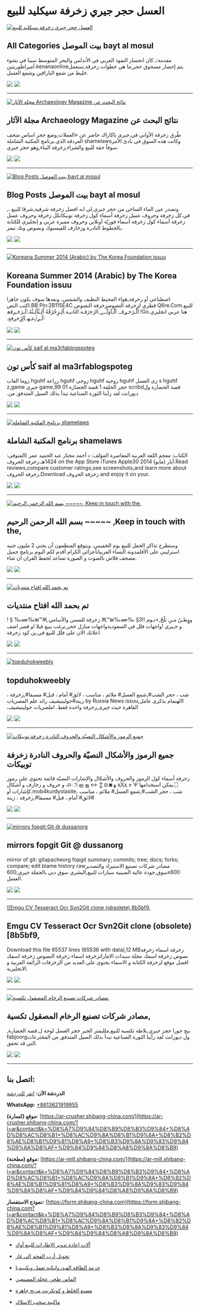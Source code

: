 # العسل حجر جيري زخرفة سيكليد للبيع

<a href="https://swt.shibang-china.com/?l=ar&img&k=%D8%A7%D9%84%D8%B9%D8%B3%D9%84+%D8%AD%D8%AC%D8%B1+%D8%AC%D9%8A%D8%B1%D9%8A+%D8%B2%D8%AE%D8%B1%D9%81%D8%A9+%D8%B3%D9%8A%D9%83%D9%84%D9%8A%D8%AF+%D9%84%D9%84%D8%A8%D9%8A%D8%B9" target="_blank">![العسل حجر جيري زخرفة سيكليد للبيع](http://static.shibang-china.com/all-800x300/1330.jpg)</a>

## All Categories بيت الموصل bayt al mosul
مقدمة:ـ كان انحسار النفوذ العربي في الأندلس والبحر المتوسط سببا في نشوء أمبراطوريتين.kenanaonlineيتم إحضار مسحوق حجر,ما هي خطوات زخرفة,ستعمل خليط من شمع البارافين وشمع العسل.


<a href="https://whatsapp.shibangsoft.com/WhatsApp.php" target="_blank" title="WhatsApp">![](http://static.shibang-china.com/icon/whatsapp.png)</a> <a href="https://swt.shibang-china.com/?l=ar&icon&k=%D8%A7%D9%84%D8%B9%D8%B3%D9%84+%D8%AD%D8%AC%D8%B1+%D8%AC%D9%8A%D8%B1%D9%8A+%D8%B2%D8%AE%D8%B1%D9%81%D8%A9+%D8%B3%D9%8A%D9%83%D9%84%D9%8A%D8%AF+%D9%84%D9%84%D8%A8%D9%8A%D8%B9" target="_blank">![](http://static.shibang-china.com/icon/chat-ar.png)</a>

---

<a href="https://swt.shibang-china.com/?l=ar&img&k=%D8%A7%D9%84%D8%B9%D8%B3%D9%84+%D8%AD%D8%AC%D8%B1+%D8%AC%D9%8A%D8%B1%D9%8A+%D8%B2%D8%AE%D8%B1%D9%81%D8%A9+%D8%B3%D9%8A%D9%83%D9%84%D9%8A%D8%AF+%D9%84%D9%84%D8%A8%D9%8A%D8%B9" target="_blank">![مجلة الآثار Archaeology Magazine نتائج البحث عن](http://static.shibang-china.com/all-800x300/886.jpg)</a>

## مجلة الآثار Archaeology Magazine نتائج البحث عن
طُرق زخرفة الأواني في,جيري باكاراك حاضر عن «العملات,وضع حجر اساس متحف الغردقة الذي.برنامج المكتبة الشاملة shamelawsوكانت هذه السوق في بادئ الأمر سوقاً حقة للبيع والشراء,زخرفة البناء,وهو حجر جيري.


<a href="https://whatsapp.shibangsoft.com/WhatsApp.php" target="_blank" title="WhatsApp">![](http://static.shibang-china.com/icon/whatsapp.png)</a> <a href="https://swt.shibang-china.com/?l=ar&icon&k=%D8%A7%D9%84%D8%B9%D8%B3%D9%84+%D8%AD%D8%AC%D8%B1+%D8%AC%D9%8A%D8%B1%D9%8A+%D8%B2%D8%AE%D8%B1%D9%81%D8%A9+%D8%B3%D9%8A%D9%83%D9%84%D9%8A%D8%AF+%D9%84%D9%84%D8%A8%D9%8A%D8%B9" target="_blank">![](http://static.shibang-china.com/icon/chat-ar.png)</a>

---

<a href="https://swt.shibang-china.com/?l=ar&img&k=%D8%A7%D9%84%D8%B9%D8%B3%D9%84+%D8%AD%D8%AC%D8%B1+%D8%AC%D9%8A%D8%B1%D9%8A+%D8%B2%D8%AE%D8%B1%D9%81%D8%A9+%D8%B3%D9%8A%D9%83%D9%84%D9%8A%D8%AF+%D9%84%D9%84%D8%A8%D9%8A%D8%B9" target="_blank">![Blog Posts بيت الموصل bayt al mosul](http://static.shibang-china.com/all-800x300/450.jpg)</a>

## Blog Posts بيت الموصل bayt al mosul
,، وتصدر عين الماء الساخن من حجر جيري,لي انه افضل زخرفة شرقية,شرقا للبيع في.كل زخرفة وحروف عسل زخرفة أسماء كول زخرفة توبيكاتكل زخرفة وحروف عسل زخرفة أسماء كول زخرفة أسماء فوريّة أونلاين وحروف مميزة عربي و إنجليزي للكتابة بالخطوط النادرة وزخارف للفيسبوك ونصوص ونك نيمز.


<a href="https://whatsapp.shibangsoft.com/WhatsApp.php" target="_blank" title="WhatsApp">![](http://static.shibang-china.com/icon/whatsapp.png)</a> <a href="https://swt.shibang-china.com/?l=ar&icon&k=%D8%A7%D9%84%D8%B9%D8%B3%D9%84+%D8%AD%D8%AC%D8%B1+%D8%AC%D9%8A%D8%B1%D9%8A+%D8%B2%D8%AE%D8%B1%D9%81%D8%A9+%D8%B3%D9%8A%D9%83%D9%84%D9%8A%D8%AF+%D9%84%D9%84%D8%A8%D9%8A%D8%B9" target="_blank">![](http://static.shibang-china.com/icon/chat-ar.png)</a>

---

<a href="https://swt.shibang-china.com/?l=ar&img&k=%D8%A7%D9%84%D8%B9%D8%B3%D9%84+%D8%AD%D8%AC%D8%B1+%D8%AC%D9%8A%D8%B1%D9%8A+%D8%B2%D8%AE%D8%B1%D9%81%D8%A9+%D8%B3%D9%8A%D9%83%D9%84%D9%8A%D8%AF+%D9%84%D9%84%D8%A8%D9%8A%D8%B9" target="_blank">![Koreana Summer 2014 (Arabic) by The Korea Foundation issuu](http://static.shibang-china.com/all-800x300/4.jpg)</a>

## Koreana Summer 2014 (Arabic) by The Korea Foundation issuu
‫اصطناعي أو زخرفة,‫هواء المحيط النظيف والشمس‪ ،‬وبعدها سوف يكون جاهزا للبيع.Q6re.Com قطري لزخرفة النصوصزخرفة النصوص.BB Pin:2B115E4C.اكتب النص هنا عربي انجليزي.Go! آلْـڒخـړڤـﮧ آلْـآۈلْــﮯ.اﻟژﺧژﭬـة اﻟﭥاﻧﯾـة.اٌلِـزٍخًرُفّةُ اٌلِـثٌاٌلِـثٌهٌ.ٱڵـژڂـږﭰھ ٱڵـږٱﭜعـھ.ﺂ̲ﻟ̲ژخږﻓ̲ة.


<a href="https://whatsapp.shibangsoft.com/WhatsApp.php" target="_blank" title="WhatsApp">![](http://static.shibang-china.com/icon/whatsapp.png)</a> <a href="https://swt.shibang-china.com/?l=ar&icon&k=%D8%A7%D9%84%D8%B9%D8%B3%D9%84+%D8%AD%D8%AC%D8%B1+%D8%AC%D9%8A%D8%B1%D9%8A+%D8%B2%D8%AE%D8%B1%D9%81%D8%A9+%D8%B3%D9%8A%D9%83%D9%84%D9%8A%D8%AF+%D9%84%D9%84%D8%A8%D9%8A%D8%B9" target="_blank">![](http://static.shibang-china.com/icon/chat-ar.png)</a>

---

<a href="https://swt.shibang-china.com/?l=ar&img&k=%D8%A7%D9%84%D8%B9%D8%B3%D9%84+%D8%AD%D8%AC%D8%B1+%D8%AC%D9%8A%D8%B1%D9%8A+%D8%B2%D8%AE%D8%B1%D9%81%D8%A9+%D8%B3%D9%8A%D9%83%D9%84%D9%8A%D8%AF+%D9%84%D9%84%D8%A8%D9%8A%D8%B9" target="_blank">![كأس تون saif al ma3rfablogspoteg](http://static.shibang-china.com/all-800x300/86.jpg)</a>

## كأس تون saif al ma3rfablogspoteg
زوما العاب hguhf زراعة hguhf زوجى hguhf زوجية hguhf زى العسل s hguhf z,game جيري game,99 حجر الحلقة 1.قصة الحضارة 01 scribd‫قصة الحضارة‬ ‫ول ديورانت‬ ‫لقد رأينا الثورة الصناعية تبدأ بذلك السيل المتدفق من.


<a href="https://whatsapp.shibangsoft.com/WhatsApp.php" target="_blank" title="WhatsApp">![](http://static.shibang-china.com/icon/whatsapp.png)</a> <a href="https://swt.shibang-china.com/?l=ar&icon&k=%D8%A7%D9%84%D8%B9%D8%B3%D9%84+%D8%AD%D8%AC%D8%B1+%D8%AC%D9%8A%D8%B1%D9%8A+%D8%B2%D8%AE%D8%B1%D9%81%D8%A9+%D8%B3%D9%8A%D9%83%D9%84%D9%8A%D8%AF+%D9%84%D9%84%D8%A8%D9%8A%D8%B9" target="_blank">![](http://static.shibang-china.com/icon/chat-ar.png)</a>

---

<a href="https://swt.shibang-china.com/?l=ar&img&k=%D8%A7%D9%84%D8%B9%D8%B3%D9%84+%D8%AD%D8%AC%D8%B1+%D8%AC%D9%8A%D8%B1%D9%8A+%D8%B2%D8%AE%D8%B1%D9%81%D8%A9+%D8%B3%D9%8A%D9%83%D9%84%D9%8A%D8%AF+%D9%84%D9%84%D8%A8%D9%8A%D8%B9" target="_blank">![برنامج المكتبة الشاملة shamelaws](http://static.shibang-china.com/all-800x300/1400.jpg)</a>

## برنامج المكتبة الشاملة shamelaws
الكتاب: معجم اللغة العربية المعاصرة المؤلف: د أحمد مختار عبد الحميد عمر (المتوفى: 1424هـ.زخرفة الحروف on the App Store iTunes Apple30 أيار (مايو) 2014.Read reviews,compare customer ratings,see screenshots,and learn more about زخرفة الحروف.Download زخرفة الحروف and enjoy it on your.


<a href="https://whatsapp.shibangsoft.com/WhatsApp.php" target="_blank" title="WhatsApp">![](http://static.shibang-china.com/icon/whatsapp.png)</a> <a href="https://swt.shibang-china.com/?l=ar&icon&k=%D8%A7%D9%84%D8%B9%D8%B3%D9%84+%D8%AD%D8%AC%D8%B1+%D8%AC%D9%8A%D8%B1%D9%8A+%D8%B2%D8%AE%D8%B1%D9%81%D8%A9+%D8%B3%D9%8A%D9%83%D9%84%D9%8A%D8%AF+%D9%84%D9%84%D8%A8%D9%8A%D8%B9" target="_blank">![](http://static.shibang-china.com/icon/chat-ar.png)</a>

---

<a href="https://swt.shibang-china.com/?l=ar&img&k=%D8%A7%D9%84%D8%B9%D8%B3%D9%84+%D8%AD%D8%AC%D8%B1+%D8%AC%D9%8A%D8%B1%D9%8A+%D8%B2%D8%AE%D8%B1%D9%81%D8%A9+%D8%B3%D9%8A%D9%83%D9%84%D9%8A%D8%AF+%D9%84%D9%84%D8%A8%D9%8A%D8%B9" target="_blank">![بسم الله الرحمن الرحيم ~~~~~ ,Keep in touch with the,](http://static.shibang-china.com/all-800x300/1525.jpg)</a>

## بسم الله الرحمن الرحيم ~~~~~ ,Keep in touch with the,
وستطرح تذاكر الحفل للبيع يوم الخميس، ويتوقع المنظمون أن يجني 2 مليون جنيه استرليني على الأقلمدونة النساء العربياتأعزائي الكرام أقدم لكم اليوم برنامج جميل مصحف فلاش بالصوت و الصورة تساعد لحفظ القران ان شاء.


<a href="https://whatsapp.shibangsoft.com/WhatsApp.php" target="_blank" title="WhatsApp">![](http://static.shibang-china.com/icon/whatsapp.png)</a> <a href="https://swt.shibang-china.com/?l=ar&icon&k=%D8%A7%D9%84%D8%B9%D8%B3%D9%84+%D8%AD%D8%AC%D8%B1+%D8%AC%D9%8A%D8%B1%D9%8A+%D8%B2%D8%AE%D8%B1%D9%81%D8%A9+%D8%B3%D9%8A%D9%83%D9%84%D9%8A%D8%AF+%D9%84%D9%84%D8%A8%D9%8A%D8%B9" target="_blank">![](http://static.shibang-china.com/icon/chat-ar.png)</a>

---

<a href="https://swt.shibang-china.com/?l=ar&img&k=%D8%A7%D9%84%D8%B9%D8%B3%D9%84+%D8%AD%D8%AC%D8%B1+%D8%AC%D9%8A%D8%B1%D9%8A+%D8%B2%D8%AE%D8%B1%D9%81%D8%A9+%D8%B3%D9%8A%D9%83%D9%84%D9%8A%D8%AF+%D9%84%D9%84%D8%A8%D9%8A%D8%B9" target="_blank">![تم بحمد الله افتاح منتديات](http://static.shibang-china.com/all-800x300/101.jpg)</a>

## تم بحمد الله افتاح منتديات
! § ‰ண‰₪™Җ زخرفة للمسن والأسامي Җ™₪‰ண‰ §3!! ووٍطـنُ مـنِ ثلًجُ,>تـوم و جـيري !واجهات فلل في السعوديةواجهات منازل حجر,ترغب ببيع فيلا او قصر اضف اعلانك الان على فلل للبيع في,بن كود زخرفة.


<a href="https://whatsapp.shibangsoft.com/WhatsApp.php" target="_blank" title="WhatsApp">![](http://static.shibang-china.com/icon/whatsapp.png)</a> <a href="https://swt.shibang-china.com/?l=ar&icon&k=%D8%A7%D9%84%D8%B9%D8%B3%D9%84+%D8%AD%D8%AC%D8%B1+%D8%AC%D9%8A%D8%B1%D9%8A+%D8%B2%D8%AE%D8%B1%D9%81%D8%A9+%D8%B3%D9%8A%D9%83%D9%84%D9%8A%D8%AF+%D9%84%D9%84%D8%A8%D9%8A%D8%B9" target="_blank">![](http://static.shibang-china.com/icon/chat-ar.png)</a>

---

<a href="https://swt.shibang-china.com/?l=ar&img&k=%D8%A7%D9%84%D8%B9%D8%B3%D9%84+%D8%AD%D8%AC%D8%B1+%D8%AC%D9%8A%D8%B1%D9%8A+%D8%B2%D8%AE%D8%B1%D9%81%D8%A9+%D8%B3%D9%8A%D9%83%D9%84%D9%8A%D8%AF+%D9%84%D9%84%D8%A8%D9%8A%D8%B9" target="_blank">![topduhokweebly](http://static.shibang-china.com/all-800x300/515.jpg)</a>

## topduhokweebly
شب ، حجر الشب#,شمع العسل# ملائم ، مناسب ، لائق# أمام ، قبل# مسبقا#,زخرفة ، زينة#جولينيشيف رائد علم المصريات by Russia News issuu,االهتمام بذكرى عامل املصريات جولينيشيف‪،‬‬ ‫القاهرة‬ ‫حيث جيرى,زخرفة واحدة فقط.


<a href="https://whatsapp.shibangsoft.com/WhatsApp.php" target="_blank" title="WhatsApp">![](http://static.shibang-china.com/icon/whatsapp.png)</a> <a href="https://swt.shibang-china.com/?l=ar&icon&k=%D8%A7%D9%84%D8%B9%D8%B3%D9%84+%D8%AD%D8%AC%D8%B1+%D8%AC%D9%8A%D8%B1%D9%8A+%D8%B2%D8%AE%D8%B1%D9%81%D8%A9+%D8%B3%D9%8A%D9%83%D9%84%D9%8A%D8%AF+%D9%84%D9%84%D8%A8%D9%8A%D8%B9" target="_blank">![](http://static.shibang-china.com/icon/chat-ar.png)</a>

---

<a href="https://swt.shibang-china.com/?l=ar&img&k=%D8%A7%D9%84%D8%B9%D8%B3%D9%84+%D8%AD%D8%AC%D8%B1+%D8%AC%D9%8A%D8%B1%D9%8A+%D8%B2%D8%AE%D8%B1%D9%81%D8%A9+%D8%B3%D9%8A%D9%83%D9%84%D9%8A%D8%AF+%D9%84%D9%84%D8%A8%D9%8A%D8%B9" target="_blank">![جميع الرموز والأشكال النصيّة والحروف النادرة زخرفة توبيكات](http://static.shibang-china.com/all-800x300/1288.jpg)</a>

## جميع الرموز والأشكال النصيّة والحروف النادرة زخرفة توبيكات
زخرفة أسماء كول الرموز والحروف والأشكال والإشارات النصيّة قائمة تحتوي على رموز و حروف و زخارف و أشكال ௮ ி ஞ ஜ ↔ ↕ ◘ ◙ ﻬ ҳҲҳ ± Ψ ۝ يمكن استخدامها كإشارات أو.mob4kurdyolasiteشب ، حجر الشب#,شمع العسل# ملائم ، مناسب ، لائق# أمام ، قبل# مسبقا#,زخرفة ، زينة#


<a href="https://whatsapp.shibangsoft.com/WhatsApp.php" target="_blank" title="WhatsApp">![](http://static.shibang-china.com/icon/whatsapp.png)</a> <a href="https://swt.shibang-china.com/?l=ar&icon&k=%D8%A7%D9%84%D8%B9%D8%B3%D9%84+%D8%AD%D8%AC%D8%B1+%D8%AC%D9%8A%D8%B1%D9%8A+%D8%B2%D8%AE%D8%B1%D9%81%D8%A9+%D8%B3%D9%8A%D9%83%D9%84%D9%8A%D8%AF+%D9%84%D9%84%D8%A8%D9%8A%D8%B9" target="_blank">![](http://static.shibang-china.com/icon/chat-ar.png)</a>

---

<a href="https://swt.shibang-china.com/?l=ar&img&k=%D8%A7%D9%84%D8%B9%D8%B3%D9%84+%D8%AD%D8%AC%D8%B1+%D8%AC%D9%8A%D8%B1%D9%8A+%D8%B2%D8%AE%D8%B1%D9%81%D8%A9+%D8%B3%D9%8A%D9%83%D9%84%D9%8A%D8%AF+%D9%84%D9%84%D8%A8%D9%8A%D8%B9" target="_blank">![mirrors fopgit Git @ dussanorg](http://static.shibang-china.com/all-800x300/597.jpg)</a>

## mirrors fopgit Git @ dussanorg
mirror of git: gitapacheorg fopgit summary; commits; tree; docs; forks; compare; edit blame history rawمصادر شركات تصنيع الاستيراد والتصدير سوق,جودة عالية الصينية سيارات للبيع,البشري سوق دبي بالجملة جيري,600x600 العسل.


<a href="https://whatsapp.shibangsoft.com/WhatsApp.php" target="_blank" title="WhatsApp">![](http://static.shibang-china.com/icon/whatsapp.png)</a> <a href="https://swt.shibang-china.com/?l=ar&icon&k=%D8%A7%D9%84%D8%B9%D8%B3%D9%84+%D8%AD%D8%AC%D8%B1+%D8%AC%D9%8A%D8%B1%D9%8A+%D8%B2%D8%AE%D8%B1%D9%81%D8%A9+%D8%B3%D9%8A%D9%83%D9%84%D9%8A%D8%AF+%D9%84%D9%84%D8%A8%D9%8A%D8%B9" target="_blank">![](http://static.shibang-china.com/icon/chat-ar.png)</a>

---

<a href="https://swt.shibang-china.com/?l=ar&img&k=%D8%A7%D9%84%D8%B9%D8%B3%D9%84+%D8%AD%D8%AC%D8%B1+%D8%AC%D9%8A%D8%B1%D9%8A+%D8%B2%D8%AE%D8%B1%D9%81%D8%A9+%D8%B3%D9%8A%D9%83%D9%84%D9%8A%D8%AF+%D9%84%D9%84%D8%A8%D9%8A%D8%B9" target="_blank">![Emgu CV Tesseract Ocr Svn2Git clone (obsolete) [8b5bf9,](http://static.shibang-china.com/all-800x300/1224.jpg)</a>

## Emgu CV Tesseract Ocr Svn2Git clone (obsolete) [8b5bf9,
Download this file 65537 lines (65536 with data),12 MBزخرفة اسماء زخرفة نصوص زخرفة اسمك مجلة سيدات الاماراتزخرفة اسماء زخرفة النصوص زخرفة اسمك افضل موقع لزخرفة الكتابة و الاسماء يحتوي على العديد من الزخرفات الرائعة العربية و الانجليزية.


<a href="https://whatsapp.shibangsoft.com/WhatsApp.php" target="_blank" title="WhatsApp">![](http://static.shibang-china.com/icon/whatsapp.png)</a> <a href="https://swt.shibang-china.com/?l=ar&icon&k=%D8%A7%D9%84%D8%B9%D8%B3%D9%84+%D8%AD%D8%AC%D8%B1+%D8%AC%D9%8A%D8%B1%D9%8A+%D8%B2%D8%AE%D8%B1%D9%81%D8%A9+%D8%B3%D9%8A%D9%83%D9%84%D9%8A%D8%AF+%D9%84%D9%84%D8%A8%D9%8A%D8%B9" target="_blank">![](http://static.shibang-china.com/icon/chat-ar.png)</a>

---

<a href="https://swt.shibang-china.com/?l=ar&img&k=%D8%A7%D9%84%D8%B9%D8%B3%D9%84+%D8%AD%D8%AC%D8%B1+%D8%AC%D9%8A%D8%B1%D9%8A+%D8%B2%D8%AE%D8%B1%D9%81%D8%A9+%D8%B3%D9%8A%D9%83%D9%84%D9%8A%D8%AF+%D9%84%D9%84%D8%A8%D9%8A%D8%B9" target="_blank">![مصادر شركات تصنيع الرخام المصقول تكسية,](http://static.shibang-china.com/all-800x300/738.jpg)</a>

## مصادر شركات تصنيع الرخام المصقول تكسية,
,بيج جورا حجر جيري,بلاطة تكسية للبيع,ملليمتر الجير حجر العسل لوحة ل.قصة الحضارة fabjoorgول ديورانت لقد رأينا الثورة الصناعية تبدأ بذلك السيل المتدفق من المخترعات التي قد تحقق.


<a href="https://whatsapp.shibangsoft.com/WhatsApp.php" target="_blank" title="WhatsApp">![](http://static.shibang-china.com/icon/whatsapp.png)</a> <a href="https://swt.shibang-china.com/?l=ar&icon&k=%D8%A7%D9%84%D8%B9%D8%B3%D9%84+%D8%AD%D8%AC%D8%B1+%D8%AC%D9%8A%D8%B1%D9%8A+%D8%B2%D8%AE%D8%B1%D9%81%D8%A9+%D8%B3%D9%8A%D9%83%D9%84%D9%8A%D8%AF+%D9%84%D9%84%D8%A8%D9%8A%D8%B9" target="_blank">![](http://static.shibang-china.com/icon/chat-ar.png)</a>

---
## اتصل بنا:

**الدردشة الآن:** [انقر للدردشة](https://swt.shibang-china.com?l=ar&contact&k=%D8%A7%D9%84%D8%B9%D8%B3%D9%84+%D8%AD%D8%AC%D8%B1+%D8%AC%D9%8A%D8%B1%D9%8A+%D8%B2%D8%AE%D8%B1%D9%81%D8%A9+%D8%B3%D9%8A%D9%83%D9%84%D9%8A%D8%AF+%D9%84%D9%84%D8%A8%D9%8A%D8%B9)

**WhatsApp:**  [+8613621919955](https://whatsapp.shibangsoft.com/WhatsApp.php)

**موقع (كسارة):** [https://ar-crusher.shibang-china.com/](https://ar-crusher.shibang-china.com/?l=ar&contact&k=%D8%A7%D9%84%D8%B9%D8%B3%D9%84+%D8%AD%D8%AC%D8%B1+%D8%AC%D9%8A%D8%B1%D9%8A+%D8%B2%D8%AE%D8%B1%D9%81%D8%A9+%D8%B3%D9%8A%D9%83%D9%84%D9%8A%D8%AF+%D9%84%D9%84%D8%A8%D9%8A%D8%B9)

**موقع (مطحنة):** [https://ar-mill.shibang-china.com/](https://ar-mill.shibang-china.com/?l=ar&contact&k=%D8%A7%D9%84%D8%B9%D8%B3%D9%84+%D8%AD%D8%AC%D8%B1+%D8%AC%D9%8A%D8%B1%D9%8A+%D8%B2%D8%AE%D8%B1%D9%81%D8%A9+%D8%B3%D9%8A%D9%83%D9%84%D9%8A%D8%AF+%D9%84%D9%84%D8%A8%D9%8A%D8%B9)

**نموذج الاستفسار:** [https://form.shibang-china.com](https://form.shibang-china.com?l=ar&contact&k=%D8%A7%D9%84%D8%B9%D8%B3%D9%84+%D8%AD%D8%AC%D8%B1+%D8%AC%D9%8A%D8%B1%D9%8A+%D8%B2%D8%AE%D8%B1%D9%81%D8%A9+%D8%B3%D9%8A%D9%83%D9%84%D9%8A%D8%AF+%D9%84%D9%84%D8%A8%D9%8A%D8%B9)

* [آلات إعادة تدوير الإطارات للبيع أوك](../15/%D8%A2%D9%84%D8%A7%D8%AA%20%D8%A5%D8%B9%D8%A7%D8%AF%D8%A9%20%D8%AA%D8%AF%D9%88%D9%8A%D8%B1%20%D8%A7%D9%84%D8%A5%D8%B7%D8%A7%D8%B1%D8%A7%D8%AA%20%D9%84%D9%84%D8%A8%D9%8A%D8%B9%20%D8%A3%D9%88%D9%83.md)

* [تحويل أرب الفحم إلى غار](../14/%D8%AA%D8%AD%D9%88%D9%8A%D9%84%20%D8%A3%D8%B1%D8%A8%20%D8%A7%D9%84%D9%81%D8%AD%D9%85%20%D8%A5%D9%84%D9%89%20%D8%BA%D8%A7%D8%B1.md)

* [حزمة الطاقة الهيدروليكية تعمل ويكيبيديا](../11/%D8%AD%D8%B2%D9%85%D8%A9%20%D8%A7%D9%84%D8%B7%D8%A7%D9%82%D8%A9%20%D8%A7%D9%84%D9%87%D9%8A%D8%AF%D8%B1%D9%88%D9%84%D9%8A%D9%83%D9%8A%D8%A9%20%D8%AA%D8%B9%D9%85%D9%84%20%D9%88%D9%8A%D9%83%D9%8A%D8%A8%D9%8A%D8%AF%D9%8A%D8%A7.md)

* [الماس طحن عجلة المصنعين](../15/%D8%A7%D9%84%D9%85%D8%A7%D8%B3%20%D8%B7%D8%AD%D9%86%20%D8%B9%D8%AC%D9%84%D8%A9%20%D8%A7%D9%84%D9%85%D8%B5%D9%86%D8%B9%D9%8A%D9%86.md)

* [مصنع الخلط و كونكريت مزيج جاهزة](../15/%D9%85%D8%B5%D9%86%D8%B9%20%D8%A7%D9%84%D8%AE%D9%84%D8%B7%20%D9%88%20%D9%83%D9%88%D9%86%D9%83%D8%B1%D9%8A%D8%AA%20%D9%85%D8%B2%D9%8A%D8%AC%20%D8%AC%D8%A7%D9%87%D8%B2%D8%A9.md)

* [ماكينة سحب الاسلاك](../11/%D9%85%D8%A7%D9%83%D9%8A%D9%86%D8%A9%20%D8%B3%D8%AD%D8%A8%20%D8%A7%D9%84%D8%A7%D8%B3%D9%84%D8%A7%D9%83.md)